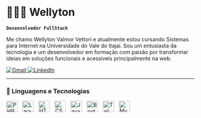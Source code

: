# 👨🏻‍💻 Wellyton

**`Desenvolvedor FullStack`**

Me chamo Wellyton Valmor Vettori e atualmente estou cursando Sistemas para Internet na Universidade do Vale do Itajaí. Sou um entusiasta da tecnologia e um desenvolvedor em formação com paixão por transformar ideias em soluções funcionais e acessíveis principalmente na web.

<p align="left">
    <a href="mailto:wellytonvettori@gmail.com">
        <img 
            alt="Gmail" 
            title="Entre em contato via e-mail" 
            src="https://custom-icon-badges.demolab.com/badge/-gmail-red?style=for-the-badge&logo=gmail&logoColor=white"
        />
    </a>
    <a href="https://www.linkedin.com/in/wellyton-vettori-210469234/">
        <img 
            alt="LinkedIn" 
            title="Meu perfil no LinkedIn" 
            src="https://custom-icon-badges.demolab.com/badge/-LinkedIn-0077B5?style=for-the-badge&logo=linkedin&logoColor=white"
        />
    </a>
</p>

---

### 🤖 Linguagens e Tecnologias

<img 
    align="left" 
    alt="PHP" 
    title="PHP"
    width="30px" 
    style="padding-right: 10px;" 
    src="https://cdn.jsdelivr.net/gh/devicons/devicon@latest/icons/php/php-original.svg" 
/>
<img 
    align="left" 
    alt="Laravel" 
    title="Laravel"
    width="30px" 
    style="padding-right: 10px;" 
    src="https://cdn.jsdelivr.net/gh/devicons/devicon@latest/icons/laravel/laravel-original.svg" 
/>
<img 
    align="left" 
    alt="HTML"
    title="HTML" 
    width="30px" 
    style="padding-right: 10px;" 
    src="https://cdn.jsdelivr.net/gh/devicons/devicon@latest/icons/html5/html5-original.svg" 
/>
<img 
    align="left" 
    alt="CSS" 
    title="CSS"
    width="30px" 
    style="padding-right: 10px;" 
    src="https://cdn.jsdelivr.net/gh/devicons/devicon@latest/icons/css3/css3-original.svg" 
/>
<img 
    align="left" 
    alt="JavaScript" 
    title="JavaScript"
    width="30px" 
    style="padding-right: 10px;" 
    src="https://cdn.jsdelivr.net/gh/devicons/devicon@latest/icons/javascript/javascript-original.svg" 
/>
<img 
    align="left" 
    alt="Bootstrap"
    title="Bootstrap" 
    width="30px" 
    style="padding-right: 10px;" 
    src="https://cdn.jsdelivr.net/gh/devicons/devicon@latest/icons/bootstrap/bootstrap-original.svg" 
/>
<img 
    align="left" 
    alt="Tailwind" 
    title="Tailwind"
    width="30px" 
    style="padding-right: 10px;" 
    src="https://cdn.jsdelivr.net/gh/devicons/devicon@latest/icons/tailwindcss/tailwindcss-original.svg" 
/>
<img      
    align="left"      
    alt="MySQL"      
    title="MySQL"     
    width="30px"      
    style="padding-right: 10px;"      
    src="https://cdn.jsdelivr.net/gh/devicons/devicon@latest/icons/mysql/mysql-original.svg"  
/>

<br/>
<br/>
